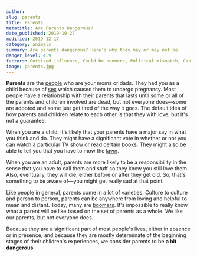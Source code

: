 ```yaml
---
author:
slug: parents 
title: Parents 
metatitle: Are Parents Dangerous?
date_published: 2019-10-27
modified: 2019-12-17
category: animals
summary: Are parents dangerous? Here's why they may or may not be. 
danger_level: 4.9
factors: Outsized influence, Could be boomers, Political mismatch, Can assign responsibilities
image: parents.jpg
---
```


**Parents** are the [people](/animals/people) who are your moms or dads. They had you as a child because of [sex](/activities/sex) which caused them to undergo pregnancy. Most people have a relationship with their parents that lasts until some or all of the parents and children involved are dead, but not everyone does—some are adopted and some just get tired of the way it goes. The default idea of how parents and children relate to each other is that they with love, but it's not a guarantee.

When you are a child, it's likely that your parents have a major say in what you think and do. They might have a significant vote in whether or not you can watch a particular TV show or read certain [books](/ideas/books). They might also be able to tell you that you have to mow the [lawn](/plants/grass).

When you are an adult, parents are more likely to be a responsibility in the sense that you have to call them and stuff so they know you still love them. Also, eventually, they will die, either before or after they get old. So, that's something to be aware of—you might get really sad at that point.

Like people in general, parents come in a lot of varieties. Culture to culture and person to person, parents can be anywhere from loving and helpful to mean and distant. Today, many are [boomers](/animals/boomers). It's impossible to really know what a parent will be like based on the set of parents as a whole. We like our parents, but not everyone does.

Because they are a significant part of most people's lives, either in absence or in presence, and because they are mostly determinate of the beginning stages of their children's experiences, we consider parents to be **a bit dangerous**.
